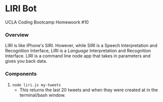 # LIRI Bot
UCLA Coding Bootcamp Homewoork #10

### Overview

LIRI is like iPhone's SIRI. However, while SIRI is a Speech Interpretation and Recognition Interface, LIRI is a _Language_ Interpretation and Recognition Interface. LIRI is a command line node app that takes in parameters and gives you back data.

### Components

1. `node liri.js my-tweets`
    * This returns the last 20 tweets and when they were created at in the terminal/bash window.